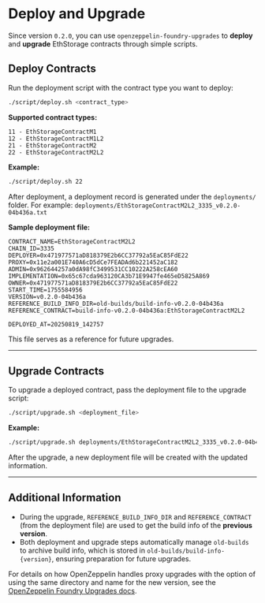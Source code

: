 
# Deploy and Upgrade

Since version `0.2.0`, you can use `openzeppelin-foundry-upgrades` to **deploy** and **upgrade** EthStorage contracts through simple scripts. 

## Deploy Contracts

Run the deployment script with the contract type you want to deploy:

```bash
./script/deploy.sh <contract_type>
```

**Supported contract types:**

```
11 - EthStorageContractM1
12 - EthStorageContractM1L2
21 - EthStorageContractM2
22 - EthStorageContractM2L2
```

**Example:**

```bash
./script/deploy.sh 22
```

After deployment, a deployment record is generated under the `deployments/` folder.
For example: `deployments/EthStorageContractM2L2_3335_v0.2.0-04b436a.txt`

**Sample deployment file:**

```
CONTRACT_NAME=EthStorageContractM2L2
CHAIN_ID=3335
DEPLOYER=0x471977571aD818379E2b6CC37792a5EaC85FdE22
PROXY=0x11e2a001E740A6cD5dCe7FEADAd6b221452aC182
ADMIN=0x962644257a0dA98fC3499531CC10222A258cEA60
IMPLEMENTATION=0x65c67cda963120CA3b71E9947fe465eD5825A869
OWNER=0x471977571aD818379E2b6CC37792a5EaC85FdE22
START_TIME=1755584956
VERSION=v0.2.0-04b436a
REFERENCE_BUILD_INFO_DIR=old-builds/build-info-v0.2.0-04b436a
REFERENCE_CONTRACT=build-info-v0.2.0-04b436a:EthStorageContractM2L2

DEPLOYED_AT=20250819_142757
```

This file serves as a reference for future upgrades.

---

## Upgrade Contracts

To upgrade a deployed contract, pass the deployment file to the upgrade script:

```bash
./script/upgrade.sh <deployment_file>
```

**Example:**

```bash
./script/upgrade.sh deployments/EthStorageContractM2L2_3335_v0.2.0-04b436a.txt
```

After the upgrade, a new deployment file will be created with the updated information.

---

## Additional Information

- During the upgrade, `REFERENCE_BUILD_INFO_DIR` and `REFERENCE_CONTRACT` (from the deployment file) are used to get the build info of the **previous version**.
- Both deployment and upgrade steps automatically manage `old-builds` to archive build info, which is stored in `old-builds/build-info-{version}`, ensuring preparation for future upgrades.

For details on how OpenZeppelin handles proxy upgrades with the option of using the same directory and name for the new version, see the [OpenZeppelin Foundry Upgrades docs](https://docs.openzeppelin.com/upgrades-plugins/foundry-upgrades#upgrade_a_proxy_or_beacon).
